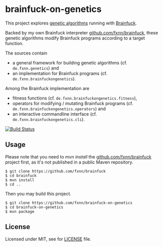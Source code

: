 # brainfuck-on-genetics

This project explores [genetic algorithms](http://en.wikipedia.org/wiki/Genetic_algorithm) running with [Brainfuck](http://en.wikipedia.org/Brainfuck).

Backed by my own Brainfuck interpreter [github.com/fxnn/brainfuck](https://github.com/fxnn/brainfuck), these genetic algorithms modify Brainfuck programs according to a target function. 

The sources contain

* a general framework for building genetic algorithms (cf. `de.fxnn.genetics`) and
* an implementation for Brainfuck programs (cf. `de.fxnn.brainfuckongenetics`).

Among the Brainfuck implementation are

* fitness functions (cf. `de.fxnn.brainfuckongenetics.fitness`),
* operators for modifying / mutating Brainfuck programs (cf. `de.fxnn.brainfuckongenetics.operators`) and
* an interactive commandline interface (cf. `de.fxnn.brainfuckongenetics.cli`).

[![Build Status](https://travis-ci.org/fxnn/brainfuck-on-genetics.svg)](https://travis-ci.org/fxnn/brainfuck-on-genetics)

## Usage

Please note that you need to _mvn install_ the [github.com/fxnn/brainfuck](https://github.com/fxnn/brainfuck) project first, as it's not published in a public Maven repository.

```
$ git clone https://github.com/fxnn/brainfuck
$ cd brainfuck
$ mvn install
$ cd ..
```

Then you may build this project.

```
$ git clone https://github.com/fxnn/brainfuck-on-genetics
$ cd brainfuck-on-genetics
$ mvn package
```

## License

Licensed under MIT, see for [LICENSE](LICENSE) file.
